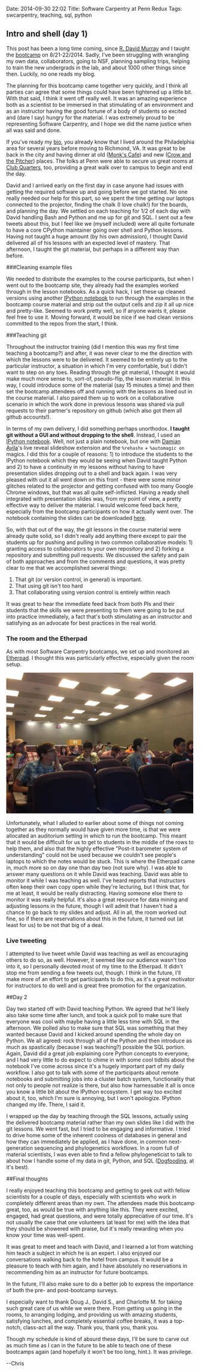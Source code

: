 Date: 2014-09-30 22:02
Title: Software Carpentry at Penn Redux
Tags: swcarpentry, teaching, sql, python

## Intro and shell (day 1)

This post has been a long time coming, since
[R. David Murray](http://www.twitter.com/rdavidmurray) and I taught
the [bootcamp](http://swcarpentry.github.io/2014-08-21-upenn) on
8/21-22/2014. Sadly, I've been struggling with wrangling my own data,
collaborators, going to NSF, planning sampling trips, helping to train
the new undergrads in the lab, and about 1000 other things since
then. Luckily, no one reads my blog.

The planning for this bootcamp came together very quickly, and I think
all parties can agree that some things could have been tightened up a
little bit. With that said, I think it went off really well. It was an
amazing experience both as a scientist to be immersed in that
stimulating of an environment and as an instructor having the good
fortune of a body of students so excited and (dare I say) hungry for
the material. I was extremely proud to be representing Software
Carpentry, and I hope we did the name justice when all was said and
done.

If you've ready my [bio](/pages/about.html), you already know that I lived
around the Philadelphia area for several years before moving to
Richmond, VA. It was great to be back in the city and having dinner at
old ([Monk's Cafe](http://www.monkscafe.com)) and new
([Crow and the Pitcher](http://crowandthepitcher.com)) places. The
folks at Penn were able to secure us great rooms at
[Club Quarters](http://clubquarters.com/philadelphia), too, providing a
great walk over to campus to begin and end the day.

David and I arrived early on the first day in case anyone had issues
with getting the required software up and going before we got
started. No one really needed our help for this part, so we spent the
time getting our laptops connected to the projector, finding the chalk
(I love chalk!) for the boards, and planning the day. We settled on
each teaching for 1/2 of each day with David handling Bash and Python
and me up for git and SQL. I sent out a few tweets about this, but I
feel like we (myself included) were all quite fortunate to have a core
CPython maintainer going over shell and Python lessons. Having not
taught a huge amount (by his own admission), I thought David delivered
all of his lessons with an expected level of mastery. That afternoon,
I taught the git material, but perhaps in a different way than
before.

###Cleaning example files

We needed to distribute the examples to the
course participants, but when I went out to the bootcamp site, they
already had the examples worked through in the lesson notebooks. As a
quick hack, I set these up cleaned versions using another
[IPython notebook](https://github.com/swcarpentry/2014-08-21-upenn/blob/gh-pages/create_clean_dist_files.ipynb)
to run through the examples in the bootcamp course material and strip
out the output cells and zip it all up nice and pretty-like. Seemed to
work pretty well, so if anyone wants it, please feel free to use
it. Moving forward, it would be nice if we had clean versions
committed to the repos from the start, I think.

###Teaching git

Throughout the instructor training (did I mention this was my first
time teaching a bootcamp?) and after, it was never clear to me the
direction with which the lessons were to be delivered. It seemed to
be entirely up to the particular instructor, a situation in which I'm
very comfortable, but I didn't want to step on any toes. Reading
through the git material, I thought it would make much more sense to,
sort-of, pseudo-flip, the lesson material. In this way, I could
introduce some of the material (say 15 minutes a time) and then set
the bootcamp attendees off and running with the lessons as lined out
in the course material. I also paired them up to work on a
collaborative scenario in which the work done in previous lessons was
shared via pull requests to their partner's repository on github
(which also got them all github accounts!).

In terms of my own delivery, I did something perhaps unorthodox. **I
taught git without a GUI and without dropping to the shell**. Instead,
I used an [IPython notebook](http://www.ipython.org). Well, not just a
plain notebook, but one with
[Damian Avila](https://github.com/damianavila/live_reveal)'s live
reveal slideshow extension and the `%rehashx` + `%automagic on`
magics. I did this for a couple of reasons: 1) to introduce the
students to the IPython notebook which they would be seeing when David
taught Python and 2) to have a continuity in my lessons without having
to have presentation slides dropping out to a shell and back again. I
was very pleased with out it all went down on this front - there were
some minor glitches related to the projector and getting confused with
too many Google Chrome windows, but that was all quite
self-inflicted. Having a ready shell integrated with presentation
slides was, from my point of view, a pretty effective way to deliver
the material. I would welcome feed back here, especially from the
bootcamp participants on how it actually went over. The notebook
containing the slides can be downloaded
[here](https://github.com/cfriedline/swc-slides/blob/master/2014-08-21-upenn/git.ipynb).

So, with that out of the way, the git lessons in the course material
were already quite solid, so I didn't really add anything there except
to pair the students up for pushing and pulling in two common
collaborative models: 1) granting access to collaborators to your own
repository and 2) forking a repository and submitting pull
requests. We discussed the safety and pain of both approaches and from
the comments and questions, it was pretty clear to me that we
accomplished several things:

1. That git (or version control, in general) is important.
1. That using git isn't too hard
1. That collaborating using version control is entirely within reach

It was great to hear the immediate feed back from both PIs and their
students that the skills we were presenting to them were going to be
put into practice immediately, a fact that's both stimulating as an
instructor and satisfying as an advocate for best practices in the
real world.

### The room and the Etherpad

As with most Software Carpentry bootcamps, we set up and monitored
an [Etherpad](https://swcarpentry.etherpad.mozilla.org/2014-08-21-upenn?). I thought
this was particularly effective, especially given the room setup.

<img src="/images/swc_upenn.png" width="500px">

Unfortunately, what I alluded to earlier about some of things not
coming together as they normally would have given more time, is that
we were allocated an auditorium setting in which to run the
bootcamp. This meant that it would be difficult for us to get to
students in the middle of the rows to help them, and also that the
highly effective "Post-it barometer system of understanding" could not
be used because we couldn't see people's laptops to which the notes
would be stuck. This is where the Etherpad came in, much more so on
day one than day two (not sure why). I was able to answer many
questions on it while David was teaching. David was able to monitor it
while I was teaching as well. I've heard reports that instructors
often keep their own copy open while they're lecturing, but I think
that, for me at least, it would be really distracting. Having someone
else there to monitor it was really helpful. It's also a great
resource for data mining and adjusting lessons in the future, though I
will admit that I haven't had a chance to go back to my slides and
adjust.  All in all, the room worked out fine, so if there are
reservations about this in the future, it turned out (at least for us)
to be not that big of a deal.

### Live tweeting

I attempted to live tweet while David was teaching as well as
encouraging others to do so, as well. However, it seemed like our
audience wasn't too into it, so I personally devoted most of my time
to the Etherpad. It didn't stop me from sending a few tweets out,
though. I think in the future, I'll make more of an effort to get
participants to do this, as it's a great motivator for instructors to
do well and is great free promotion for the organization.

##Day 2

Day two started off with David teaching Python. We agreed that he'll
likely also take some time after lunch, and took a quick poll to make
sure that everyone was cool with maybe having a little less time with
SQL in the afternoon. We polled also to make sure that SQL was
something that they wanted because David and I kicked around spending
the whole day on Python. We all agreed: rock through all of the Python
and then introduce as much as spastically (because I was teaching?)
possible the SQL portion. Again, David did a great job explaining core
Python concepts to everyone, and I had very little to do expect to
chime in with some cool tidbits about the notebook I've come across
since it's a hugely important part of my daily workflow. I also got to
talk with some of the participants about remote notebooks and
submitting jobs into a cluster batch system, functionality that not
only to people not realize is there, but also how harnessable it all
is once you know a little bit about the IPython ecosystem. I get way
too excited about it, too, which I'm sure is annoying, but I won't
apologize. IPython changed my life. There, I said it.

I wrapped up the day by teaching through the SQL lessons, actually
using the delivered bootcamp material rather than my own slides like
I did with the git lessons.  We went fast, but I tried to be engaging
and informative. I tried to drive home some of the inherent coolness
of databases in general and how they can immediately be applied, as I
have done, in common next-generation sequencing and phylogenetics
workflows. In a room full of material scientists, I was even able to
find a fellow phylogeneticist to talk to about how I handle some of my
data in git, Python, and SQL
([Dogfooding](http://en.wikipedia.org/wiki/Eating_your_own_dog_food),
at it's best).

##Final thoughts

I really enjoyed teaching this bootcamp and getting to geek out with
fellow scientists for a couple of days, especially with scientists who
work in completely different areas than my own. The attendees made
this bootcamp great, too, as would be true with anything like
this. They were excited, engaged, had great questions, and were
totally appreciative of our time. It's not usually the case that one
volunteers (at least for me) with the idea that they should be
showered with praise, but it's really rewarding when you know your
time was well-spent.

It was great to meet and teach with David, and I learned a lot from
watching him teach a subject in which he is an expert. I also enjoyed
our conversations walking back to the hotel from campus. It would be a
pleasure to teach with him again, and I have absolutely no reservations
in recommending him as an instructor for future bootcamps.

In the future, I'll also make sure to do a better job to express the
importance of both the pre- and post-bootcamp surveys.

I especially want to thank Doug J., David S., and Charlotte M. for
taking such great care of us while we were there. From getting us
going in the rooms, to arranging lodging, and providing us with
amazing students, satisfying lunches, and completely essential coffee
breaks, it was a top-notch, class-act all the way. Thank you, thank
you, thank you.

Though my schedule is kind of absurd these days, I'll be sure to carve
out as much time as I can in the future to be able to teach one of
these bootcamps again (and hopefully it won't be too long, hint.). It
was privilege.

--Chris
